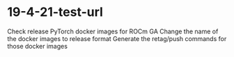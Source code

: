 # 19-4-21-test-url

Check release PyTorch docker images for ROCm GA
Change the name of the docker images to release format
Generate the retag/push commands for those docker images
